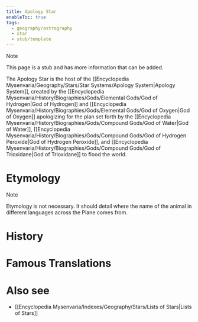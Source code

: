 ```yaml
---
title: Apology Star
enableToc: true
tags:
  - geography/astrography
  - star
  - stub/template
---
```


> [!note]
> This page is a stub and has more information that can be added.

The Apology Star is the host of the [[Encyclopedia Mysenvaria/Geography/Stars/Star Systems/Apology System|Apology System]], created by the [[Encyclopedia Mysenvaria/History/Biographies/Gods/Elemental Gods/God of Hydrogen|God of Hydrogen]] and [[Encyclopedia Mysenvaria/History/Biographies/Gods/Elemental Gods/God of Oxygen|God of Oxygen]] apologizing for the plan set forth by the [[Encyclopedia Mysenvaria/History/Biographies/Gods/Compound Gods/God of Water|God of Water]], [[Encyclopedia Mysenvaria/History/Biographies/Gods/Compound Gods/God of Hydrogen Peroxide|God of Hydrogen Peroxide]], and [[Encyclopedia Mysenvaria/History/Biographies/Gods/Compound Gods/God of Trioxidane|God of Trioxidane]] to flood the world.
# Etymology

> [!note]
> Etymology is not necessary. It should detail where the name of the animal in different languages across the Plane comes from.
# History

# Famous Translations

# Also see
- [[Encyclopedia Mysenvaria/Indexes/Geography/Stars/Lists of Stars|Lists of Stars]]
